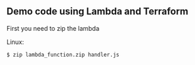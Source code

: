 ## Demo code using Lambda and Terraform

First you need to zip the lambda

Linux:

```
$ zip lambda_function.zip handler.js
```
